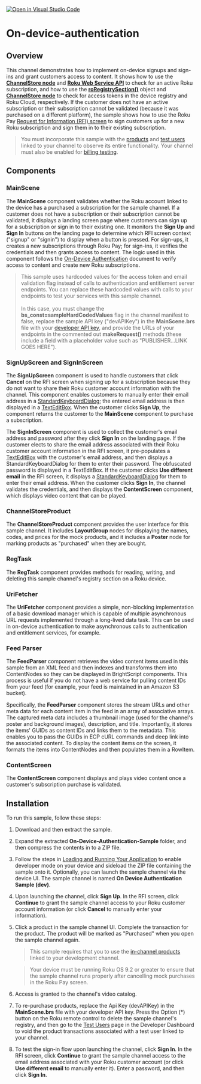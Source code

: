 [![Open in Visual Studio Code](https://classroom.github.com/assets/open-in-vscode-718a45dd9cf7e7f842a935f5ebbe5719a5e09af4491e668f4dbf3b35d5cca122.svg)](https://classroom.github.com/online_ide?assignment_repo_id=12044418&assignment_repo_type=AssignmentRepo)
# On-device-authentication

## Overview

This channel demonstrates how to implement on-device signups and sign-ins and grant customers access to content.  It shows how to use the [**ChannelStore node**](https://developer.roku.com/docs/references/scenegraph/control-nodes/channelstore.md) and [**Roku Web Service API**](https://developer.roku.com/docs/developer-program/roku-pay/roku-web-service.md) to check for an active Roku subscription, and how to use the [**roRegistrySection()**](https://developer.roku.com/docs/references/brightscript/components/roregistrysection) object and [**ChannelStore node**](https://developer.roku.com/docs/references/scenegraph/control-nodes/channelstore.md) to check for access tokens in the device registry and Roku Cloud, respectively. If the customer does not have an active subscription or their subscription cannot be validated (because it was purchased on a different platform), the sample shows how to use the Roku Pay [Request for Information (RFI) screen](https://developer.roku.com/docs/references/scenegraph/control-nodes/channelstore.md#getuserdata) to sign customers up for a new Roku subscription and sign them in to their existing subscription.

> You must incorporate this sample with the [products](https://developer.roku.com/docs/developer-program/roku-pay/quickstart/in-channel-products.md) and [test users](https://developer.roku.com/docs/developer-program/roku-pay/quickstart/test-users.md) linked to your channel to observe its entire functionality. Your channel must also be enabled for [billing testing](https://developer.roku.com/docs/developer-program/roku-pay/testing/billing-testing.md).

## Components

### MainScene

The **MainScene** component validates whether the Roku account linked to the device has a purchased a subscription for the sample channel. If a customer does not have a subscription or their subscription cannot be validated, it displays a landing screen page where customers can sign up for a subscription or sign in to their existing one. It monitors the **Sign Up** and **Sign In** buttons on the landing page to determine which RFI screen context ("signup" or "signin") to display when a button is pressed. For sign-ups, it creates a new subscriptions through Roku Pay; for sign-ins, it verifies the credentials and then grants access to content. The logic used in this component follows the [On-Device Authentication](https://developer.roku.com/docs/developer-program/authentication/on-device-authentication.md#overview) document to verify access to content and create new Roku subscriptions.

> This sample uses hardcoded values for the access token and email validation flag instead of calls to authentication and entitlement server endpoints. You can replace these hardcoded values with calls to your endpoints to test your services with this sample channel.<br/><br/>In this case, you must change the **bs_const=sampleHardCodedValues** flag in the channel manifest to false, replace the sample API key ("devAPIKey") in the **MainScene.brs** file with your [developer API key](https://developer.roku.com/api/settings), and provide the URLs of your endpoints in the commented out **makeRequest()** methods (these include a field with a placeholder value such as "PUBLISHER...LINK GOES HERE").

### SignUpScreen and SignInScreen

The **SignUpScreen** component is used to handle customers that click **Cancel** on the RFI screen when signing up for a subscription because they do not want to share their Roku customer account information with the channel. This component enables customers to manually enter their email address in a [StandardKeyboardDialog](https://developer.roku.com/docs/references/scenegraph/standard-dialog-framework-nodes/standard-keyboard-dialog.md); the entered email address is then displayed in a [TextEditBox](https://developer.roku.com/docs/references/scenegraph/widget-nodes/texteditbox.md). When the customer clicks **Sign Up**, the component returns the customer to the **MainScene** component to purchase a subscription. 

The **SignInScreen** component is used to collect the customer's email address and password after they click **Sign In** on the landing page. If the customer elects to share the email address associated with their Roku customer account information in the RFI screen, it pre-populates a [TextEditBox](https://developer.roku.com/docs/references/scenegraph/widget-nodes/texteditbox.md) with the customer's email address, and then displays a StandardKeyboardDialog for them to enter their password. The obfuscated password is displayed in a TextEditBox. If the customer clicks **Use different email** in the RFI screen, it displays a [StandardKeyboardDialog](https://developer.roku.com/docs/references/scenegraph/standard-dialog-framework-nodes/standard-keyboard-dialog.md) for them to enter their email address. When the customer clicks **Sign In**, the channel validates the credentials, and then displays the **ContentScreen** component, which displays video content that can be played. 

### ChannelStoreProduct

The **ChannelStoreProduct** component provides the user interface for this sample channel.  It includes **LayoutGroup** nodes for displaying the names, codes, and prices for the mock products, and it includes a **Poster** node for marking products as "purchased" when they are bought.   

### RegTask

The **RegTask** component provides methods for reading, writing, and deleting this sample channel's registry section on a Roku device.

### UriFetcher

The **UriFetcher** component provides a simple, non-blocking implementation of a basic download manager which is capable of multiple asynchronous URL requests implemented through a long-lived data task. This can be used in on-device authentication to make asynchronous calls to authentication and entitlement services, for example.

### Feed Parser

The **FeedParser** component retrieves the video content items used in this sample from an XML feed and then indexes and transforms them into ContentNodes so they can be displayed in BrightScript components. This process is useful if you do not have a web service for pulling content IDs from your feed (for example, your feed is maintained in an Amazon S3 bucket).

Specifically, the **FeedParser** component stores the stream URLs and other meta data for each content item in the feed in an array of associative arrays. The captured meta data includes a thumbnail image (used for the channel's poster and background images), description, and title. Importantly, it stores the items' GUIDs as content IDs and links them to the metadata. This enables you to pass the GUIDs in ECP cURL commands and deep link into the associated content. To display the content items on the screen, it formats the items into ContentNodes and then populates them in a RowItem.

### ContentScreen

The **ContentScreen** component displays and plays video content once a customer's subscription purchase is validated.

## Installation

To run this sample, follow these steps:

1. Download and then extract the sample.

2. Expand the extracted **On-Device-Authentication-Sample** folder, and then compress the contents in to a ZIP file.

3.  Follow the steps in [Loading and Running Your Application](https://developer.roku.com/docs/developer-program/getting-started/developer-setup.md#step-1-set-up-your-roku-device-to-enable-developer-settings) to enable developer mode on your device and sideload the ZIP file containing the sample onto it.  Optionally, you can launch the sample channel via the device UI. The sample channel is named **On Device Authentication Sample (dev)**.

4.  Upon launching the channel, click **Sign Up**. In the RFI screen, click **Continue** to grant the sample channel access to your Roku customer account information (or click **Cancel** to manually enter your information). 

5.  Click a product in the sample channel UI. Complete the transaction for the product. The product will be marked as "Purchased" when you open the sample channel again.

    > This sample requires that you to use the [in-channel products](https://developer.roku.com/products) linked to your development channel.

    > Your device must be running Roku OS 9.2 or greater to ensure that the sample channel runs properly after cancelling mock purchases in the Roku Pay screen.

6.  Access is granted to the channel's video catalog.

7.  To re-purchase products, replace the Api Key (devAPIKey) in the **MainScene.brs** file with your developer API key.  Press the Option (*) button on the Roku remote control to delete the sample channel's registry, and then go to the [Test Users](https://developer.roku.com/users) page in the Developer Dashboard to void the product transactions associated with a test user linked to your channel.  

8.  To test the sign-in flow upon launching the channel, click **Sign In**. In the RFI screen, click **Continue** to grant the sample channel access to the email address associated with your Roku customer account (or click **Use different email** to manually enter it). Enter a password, and then click **Sign In**.

